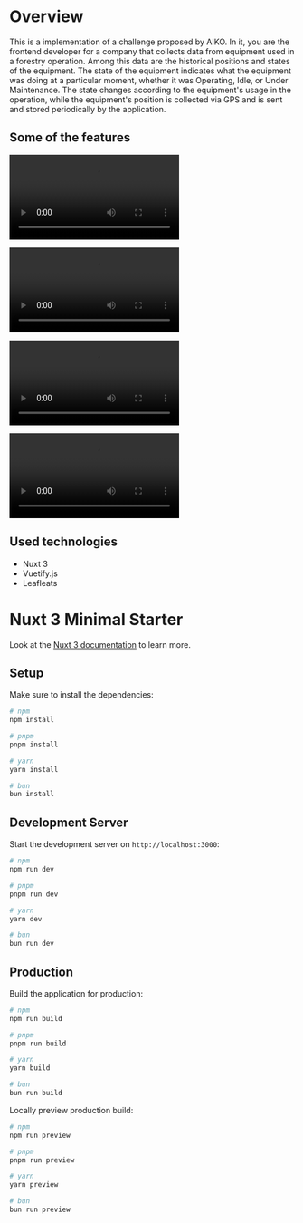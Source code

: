 # Overview

This is a implementation of a challenge proposed by AIKO. In it, you are the frontend developer for a company that collects data from equipment used in a forestry operation. Among this data are the historical positions and states of the equipment. The state of the equipment indicates what the equipment was doing at a particular moment, whether it was Operating, Idle, or Under Maintenance. The state changes according to the equipment's usage in the operation, while the equipment's position is collected via GPS and is sent and stored periodically by the application.

## Some of the features

![Display latest states with mouse hover](https://github.com/CristovaoBG/teste-frontend-v4/docs/tags.mp4)

![Show timeline history of the status](https://github.com/CristovaoBG/teste-frontend-v4/docs/lista.mp4)

![Calculates and displays important data](https://github.com/CristovaoBG/teste-frontend-v4/docs/info.mp4)

![Show positional history](https://github.com/CristovaoBG/teste-frontend-v4/docs/posicoes.mp4)

## Used technologies

- Nuxt 3
- Vuetify.js
- Leafleats

# Nuxt 3 Minimal Starter

Look at the [Nuxt 3 documentation](https://nuxt.com/docs/getting-started/introduction) to learn more.

## Setup

Make sure to install the dependencies:

```bash
# npm
npm install

# pnpm
pnpm install

# yarn
yarn install

# bun
bun install
```

## Development Server

Start the development server on `http://localhost:3000`:

```bash
# npm
npm run dev

# pnpm
pnpm run dev

# yarn
yarn dev

# bun
bun run dev
```

## Production

Build the application for production:

```bash
# npm
npm run build

# pnpm
pnpm run build

# yarn
yarn build

# bun
bun run build
```

Locally preview production build:

```bash
# npm
npm run preview

# pnpm
pnpm run preview

# yarn
yarn preview

# bun
bun run preview
```

